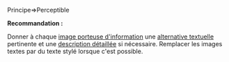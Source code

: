 Principe=>Perceptible

**Recommandation :**

Donner à chaque [image porteuse d'information](#image-porteuse-dinformation) une [alternative textuelle](#alternative-textuelle) pertinente et une [description détaillée](#description-dtaille-image) si nécessaire. Remplacer les images textes par du texte stylé lorsque c'est possible.
